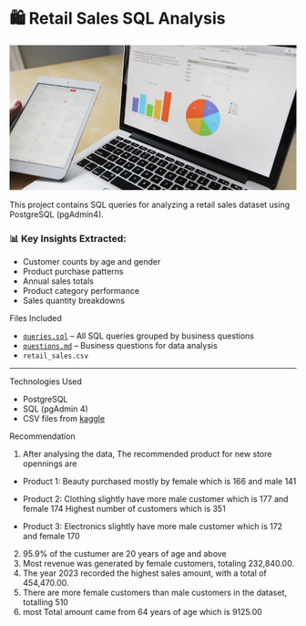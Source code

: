 # 🛍️ Retail Sales SQL Analysis

![Preview](https://github.com/Swiss111/Retail-sales-SQL-analysis/blob/39a7671784cb8141b6d8e738c751460f1f81de71/retail%20cover.jpg)

This project contains SQL queries for analyzing a retail sales dataset using PostgreSQL (pgAdmin4).

### 📊 Key Insights Extracted:
- Customer counts by age and gender
- Product purchase patterns
- Annual sales totals
- Product category performance
- Sales quantity breakdowns

Files Included
- [`queries.sql`](https://github.com/Swiss111/Retail-sales-SQL-analysis/blob/0cc95268b8e056d9e8fe95e1802d9bcfc4241f3f/quaries.sql) – All SQL queries grouped by business questions
- [`questions.md`](https://github.com/Swiss111/Retail-sales-SQL-analysis/blob/3afa672c4924f073fe53d564fc318544d3ed6b51/questions.md) – Business questions for data analysis
- `retail_sales.csv` 

---

Technologies Used
- PostgreSQL
- SQL (pgAdmin 4)
- CSV files from [kaggle](https://www.kaggle.com/datasets/mohammadtalib786/retail-sales-dataset)


Recommendation

1. After analysing the data, The recommended product for new store opennings are

- Product 1: Beauty
    purchased mostly by female which is 166 and male 141


- Product 2: Clothing
   slightly have more male customer which is 177 and female 174
   Highest number of customers which is 351

- Product 3: Electronics
   slightly have more male customer which is 172 and female 170

2. 95.9% of the custumer are 20 years of age and above
3. Most revenue was generated by female customers, totaling 232,840.00.
4. The year 2023 recorded the highest sales amount, with a total of 454,470.00.
5. There are more female customers than male customers in the dataset, totalling  510
6. most Total amount came from 64 years of age which is 9125.00



